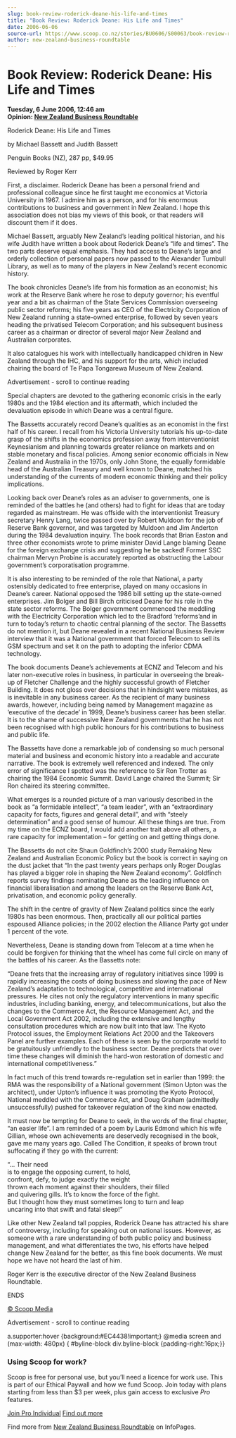 ```yaml
---
slug: book-review-roderick-deane-his-life-and-times
title: "Book Review: Roderick Deane: His Life and Times"
date: 2006-06-06
source-url: https://www.scoop.co.nz/stories/BU0606/S00063/book-review-roderick-deane-his-life-and-times.htm
author: new-zealand-business-roundtable
---
```

Book Review: Roderick Deane: His Life and Times
===============================================

**Tuesday, 6 June 2006, 12:46 am**  
**Opinion: [New Zealand Business Roundtable](https://info.scoop.co.nz/New_Zealand_Business_Roundtable)**

Roderick Deane: His Life and Times

by Michael Bassett and Judith Bassett

Penguin Books (NZ), 287 pp, $49.95

Reviewed by Roger Kerr

First, a disclaimer. Roderick Deane has been a personal friend and professional colleague since he first taught me economics at Victoria University in 1967. I admire him as a person, and for his enormous contributions to business and government in New Zealand. I hope this association does not bias my views of this book, or that readers will discount them if it does.

Michael Bassett, arguably New Zealand’s leading political historian, and his wife Judith have written a book about Roderick Deane’s “life and times”. The two parts deserve equal emphasis. They had access to Deane’s large and orderly collection of personal papers now passed to the Alexander Turnbull Library, as well as to many of the players in New Zealand’s recent economic history.

The book chronicles Deane’s life from his formation as an economist; his work at the Reserve Bank where he rose to deputy governor; his eventful year and a bit as chairman of the State Services Commission overseeing public sector reforms; his five years as CEO of the Electricity Corporation of New Zealand running a state-owned enterprise, followed by seven years heading the privatised Telecom Corporation; and his subsequent business career as a chairman or director of several major New Zealand and Australian corporates.

It also catalogues his work with intellectually handicapped children in New Zealand through the IHC, and his support for the arts, which included chairing the board of Te Papa Tongarewa Museum of New Zealand.

Advertisement - scroll to continue reading





Special chapters are devoted to the gathering economic crisis in the early 1980s and the 1984 election and its aftermath, which included the devaluation episode in which Deane was a central figure.

The Bassetts accurately record Deane’s qualities as an economist in the first half of his career. I recall from his Victoria University tutorials his up-to-date grasp of the shifts in the economics profession away from interventionist Keynesianism and planning towards greater reliance on markets and on stable monetary and fiscal policies. Among senior economic officials in New Zealand and Australia in the 1970s, only John Stone, the equally formidable head of the Australian Treasury and well known to Deane, matched his understanding of the currents of modern economic thinking and their policy implications.

Looking back over Deane’s roles as an adviser to governments, one is reminded of the battles he (and others) had to fight for ideas that are today regarded as mainstream. He was offside with the interventionist Treasury secretary Henry Lang, twice passed over by Robert Muldoon for the job of Reserve Bank governor, and was targeted by Muldoon and Jim Anderton during the 1984 devaluation inquiry. The book records that Brian Easton and three other economists wrote to prime minister David Lange blaming Deane for the foreign exchange crisis and suggesting he be sacked! Former SSC chairman Mervyn Probine is accurately reported as obstructing the Labour government’s corporatisation programme.

It is also interesting to be reminded of the role that National, a party ostensibly dedicated to free enterprise, played on many occasions in Deane’s career. National opposed the 1986 bill setting up the state-owned enterprises. Jim Bolger and Bill Birch criticised Deane for his role in the state sector reforms. The Bolger government commenced the meddling with the Electricity Corporation which led to the Bradford ‘reforms’and in turn to today’s return to chaotic central planning of the sector. The Bassetts do not mention it, but Deane revealed in a recent National Business Review interview that it was a National government that forced Telecom to sell its GSM spectrum and set it on the path to adopting the inferior CDMA technology.

The book documents Deane’s achievements at ECNZ and Telecom and his later non-executive roles in business, in particular in overseeing the break-up of Fletcher Challenge and the highly successful growth of Fletcher Building. It does not gloss over decisions that in hindsight were mistakes, as is inevitable in any business career. As the recipient of many business awards, however, including being named by Management magazine as ‘executive of the decade’ in 1999, Deane’s business career has been stellar. It is to the shame of successive New Zealand governments that he has not been recognised with high public honours for his contributions to business and public life.

The Bassetts have done a remarkable job of condensing so much personal material and business and economic history into a readable and accurate narrative. The book is extremely well referenced and indexed. The only error of significance I spotted was the reference to Sir Ron Trotter as chairing the 1984 Economic Summit. David Lange chaired the Summit; Sir Ron chaired its steering committee.

What emerges is a rounded picture of a man variously described in the book as “a formidable intellect”, “a team leader”, with an “extraordinary capacity for facts, figures and general detail”, and with “steely determination” and a good sense of humour. All these things are true. From my time on the ECNZ board, I would add another trait above all others, a rare capacity for implementation – for getting on and getting things done.

The Bassetts do not cite Shaun Goldfinch’s 2000 study Remaking New Zealand and Australian Economic Policy but the book is correct in saying on the dust jacket that “In the past twenty years perhaps only Roger Douglas has played a bigger role in shaping the New Zealand economy”. Goldfinch reports survey findings nominating Deane as the leading influence on financial liberalisation and among the leaders on the Reserve Bank Act, privatisation, and economic policy generally.

The shift in the centre of gravity of New Zealand politics since the early 1980s has been enormous. Then, practically all our political parties espoused Alliance policies; in the 2002 election the Alliance Party got under 1 percent of the vote.

Nevertheless, Deane is standing down from Telecom at a time when he could be forgiven for thinking that the wheel has come full circle on many of the battles of his career. As the Bassetts note:

“Deane frets that the increasing array of regulatory initiatives since 1999 is rapidly increasing the costs of doing business and slowing the pace of New Zealand’s adaptation to technological, competitive and international pressures. He cites not only the regulatory interventions in many specific industries, including banking, energy, and telecommunications, but also the changes to the Commerce Act, the Resource Management Act, and the Local Government Act 2002, including the extensive and lengthy consultation procedures which are now built into that law. The Kyoto Protocol issues, the Employment Relations Act 2000 and the Takeovers Panel are further examples. Each of these is seen by the corporate world to be gratuitously unfriendly to the business sector. Deane predicts that over time these changes will diminish the hard-won restoration of domestic and international competitiveness.”

In fact much of this trend towards re-regulation set in earlier than 1999: the RMA was the responsibility of a National government (Simon Upton was the architect), under Upton’s influence it was promoting the Kyoto Protocol, National meddled with the Commerce Act, and Doug Graham (admittedly unsuccessfully) pushed for takeover regulation of the kind now enacted.

It must now be tempting for Deane to seek, in the words of the final chapter, “an easier life”. I am reminded of a poem by Lauris Edmond which his wife Gillian, whose own achievements are deservedly recognised in the book, gave me many years ago. Called The Condition, it speaks of brown trout suffocating if they go with the current:

“… Their need  
is to engage the opposing current, to hold,  
confront, defy, to judge exactly the weight  
thrown each moment against their shoulders, their filled  
and quivering gills. It’s to know the force of the fight.  
But I thought how they must sometimes long to turn and leap  
uncaring into that swift and fatal sleep!”

Like other New Zealand tall poppies, Roderick Deane has attracted his share of controversy, including for speaking out on national issues. However, as someone with a rare understanding of both public policy and business management, and what differentiates the two, his efforts have helped change New Zealand for the better, as this fine book documents. We must hope we have not heard the last of him.

  
Roger Kerr is the executive director of the New Zealand Business Roundtable.

  
ENDS

[© Scoop Media](http://www.scoop.co.nz/about/terms.html)  

Advertisement - scroll to continue reading



a.supporter:hover {background:#EC4438!important;} @media screen and (max-width: 480px) { #byline-block div.byline-block {padding-right:16px;}}

### Using Scoop for work?

Scoop is free for personal use, but you’ll need a licence for work use. This is part of our Ethical Paywall and how we fund Scoop. Join today with plans starting from less than $3 per week, plus gain access to exclusive _Pro_ features.  
  
[Join Pro Individual](https://pro.scoop.co.nz/Individual/?from=ProIn24) [Find out more](https://pro.scoop.co.nz/using-scoop-for-work/?from=ProIn24)

Find more from [New Zealand Business Roundtable](https://info.scoop.co.nz/New_Zealand_Business_Roundtable) on InfoPages.